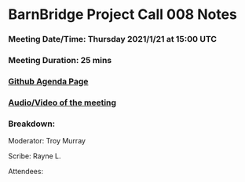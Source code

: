 # BarnBridge Project Call 008 Notes 
### Meeting Date/Time: Thursday 2021/1/21 at 15:00 UTC
### Meeting Duration: 25 mins
### [Github Agenda Page](https://github.com/BarnBridge/BarnBridge-PM/issues/13)
### [Audio/Video of the meeting]()
### Breakdown:

Moderator: Troy Murray

Scribe: Rayne L.

Attendees: 
